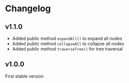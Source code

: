 # Changelog

## v1.1.0

* Added public method `expandAll()` to expand all nodes
* Added public method `collapseAll` to collapse all nodes
* Added public method `traverseTree()` for tree traversal

## v1.0.0

First stable version